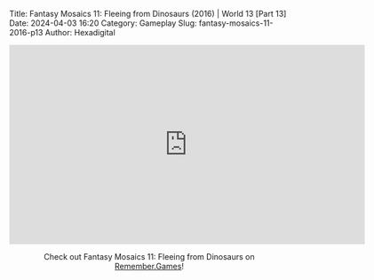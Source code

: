 Title: Fantasy Mosaics 11: Fleeing from Dinosaurs (2016) | World 13 [Part 13]
Date: 2024-04-03 16:20
Category: Gameplay
Slug: fantasy-mosaics-11-2016-p13
Author: Hexadigital

<center><iframe src="https://www.youtube.com/embed/fmwsV_xQPTA?feature=oembed" allow="accelerometer; autoplay; encrypted-media; gyroscope; picture-in-picture" width="640" height="360" frameborder="0"></iframe>

Check out Fantasy Mosaics 11: Fleeing from Dinosaurs on [Remember.Games](https://remember.games/game/8363/fantasy-mosaics-11-fleeing-from-dinosaurs/)!</center>